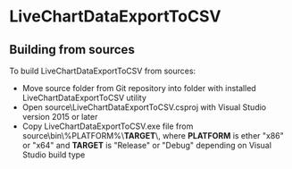 # LiveChartDataExportToCSV

## Building from sources

To build LiveChartDataExportToCSV from sources:
* Move source folder from Git repository into folder with installed LiveChartDataExportToCSV utility
* Open source\LiveChartDataExportToCSV.csproj with Visual Studio version 2015 or later
* Copy LiveChartDataExportToCSV.exe file from source\bin\\%PLATFORM%\\**TARGET**\\, where **PLATFORM** is ether "x86" or "x64" and **TARGET** is "Release" or "Debug" depending on Visual Studio build type

